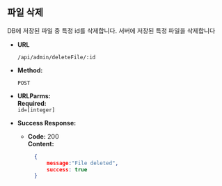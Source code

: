 **파일 삭제**
----
DB에 저장된 파일 중 특정 id를 삭제합니다.
서버에 저장된 특정 파일을 삭제합니다


* **URL**

  `/api/admin/deleteFile/:id`

* **Method:**

  `POST`

* **URLParms:**<br/>
  **Required:** <br/>
  `id=[integer]`

* **Success Response:**

    * **Code:** 200 <br />
      **Content:** <br/>
      ```json
        {
            message:"File deleted",
            success: true
        }
      ```